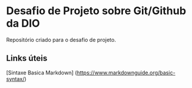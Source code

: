 # Desafio de Projeto sobre Git/Github da DIO
Repositório criado para o desafio de projeto.

##  Links úteis
[Sintaxe Basica Markdown] (https://www.markdownguide.org/basic-syntax/)
